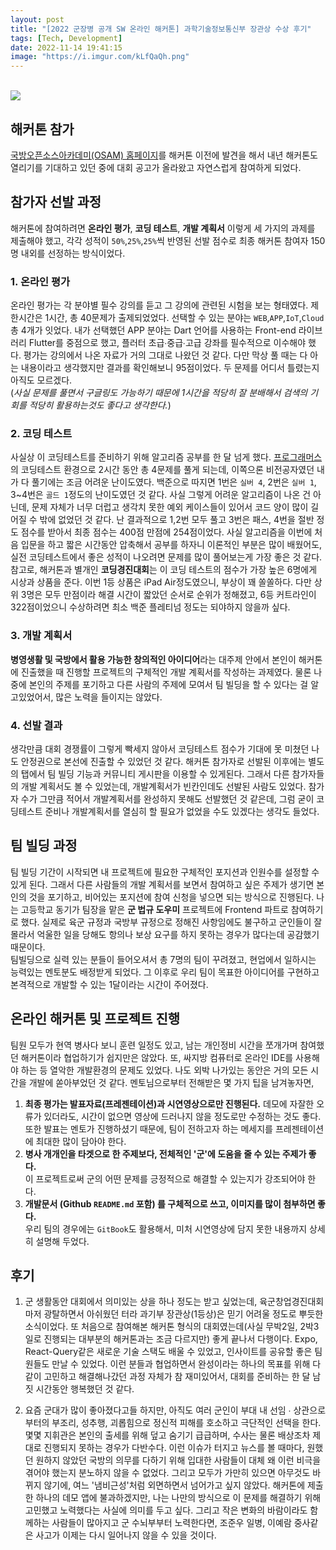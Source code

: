 ```yaml
---
layout: post
title: "[2022 군장병 공개 SW 온라인 해커톤] 과학기술정보통신부 장관상 수상 후기"
tags: [Tech, Development]
date: 2022-11-14 19:41:15
image: "https://i.imgur.com/kLfQaQh.png"
---
```


<!-- excerpt -->

<!-- toc -->

<br />

<fig >
<img src="https://i.imgur.com/65y7cjS.png">
</fig>

## 해커톤 참가

[국방오픈소스아카데미(OSAM) 홈페이지](https://osam.kr/)를 해커톤 이전에 발견을 해서 내년 해커톤도 열리기를 기대하고 있던 중에 대회 공고가 올라왔고 자연스럽게 참여하게 되었다.

## 참가자 선발 과정

해커톤에 참여하려면 **온라인 평가**, **코딩 테스트**, **개발 계획서** 이렇게 세 가지의 과제를 제출해야 했고, 각각 성적이 `50%`,`25%`,`25%`씩 반영된 선발 점수로 최종 해커톤 참여자 150명 내외를 선정하는 방식이었다.

### 1. 온라인 평가

온라인 평가는 각 분야별 필수 강의를 듣고 그 강의에 관련된 시험을 보는 형태였다. 제한시간은 1시간, 총 40문제가 출제되었었다. 선택할 수 있는 분야는 `WEB`,`APP`,`IoT`,`Cloud` 총 4개가 잇었다. 내가 선택했던 APP 분야는 Dart 언어를 사용하는 Front-end 라이브러리 Flutter를 중점으로 했고, 플러터 초급∙중급∙고급 강좌를 필수적으로 이수해야 했다. 평가는 강의에서 나온 자료가 거의 그대로 나왔던 것 같다. 다만 막상 풀 때는 다 아는 내용이라고 생각했지만 결과를 확인해보니 95점이었다. 두 문제를 어디서 틀렸는지 아직도 모르겠다.  
(_사실 문제를 풀면서 구글링도 가능하기 때문에 1시간을 적당히 잘 분배해서 검색의 기회를 적당히 활용하는것도 좋다고 생각한다._)

### 2. 코딩 테스트

사실상 이 코딩테스트를 준비하기 위해 알고리즘 공부를 한 달 넘게 했다. [프로그래머스](https://programmers.co.kr)의 코딩테스트 환경으로 2시간 동안 총 4문제를 풀게 되는데, 이쪽으론 비전공자였던 내가 다 풀기에는 조금 어려운 난이도였다. 백준으로 따지면 1번은 `실버 4`, 2번은 `실버 1`, 3~4번은 `골드 1`정도의 난이도였던 것 같다. 사실 그렇게 어려운 알고리즘이 나온 건 아닌데, 문제 자체가 너무 더럽고 생각치 못한 예외 케이스들이 있어서 코드 양이 많이 길어질 수 밖에 없었던 것 같다. 난 결과적으로 1,2번 모두 풀고 3번은 패스, 4번을 절반 정도 점수를 받아서 최종 점수는 400점 만점에 254점이었다. 사실 알고리즘을 이번에 처음 입문을 하고 짧은 시간동안 압축해서 공부를 하자니 이론적인 부분은 많이 배웠어도, 실전 코딩테스트에서 좋은 성적이 나오려면 문제를 많이 풀어보는게 가장 좋은 것 같다.  
참고로, 해커톤과 별개인 **코딩경진대회**는 이 코딩 테스트의 점수가 가장 높은 6명에게 시상과 상품을 준다. 이번 1등 상품은 iPad Air정도였으니, 부상이 꽤 쏠쏠하다. 다만 상위 3명은 모두 만점이라 해결 시간이 짧았던 순서로 순위가 정해졌고, 6등 커트라인이 322점이었으니 수상하려면 최소 백준 플레티넘 정도는 되야하지 않을까 싶다.

### 3. 개발 계획서

**병영생활 및 국방에서 활용 가능한 창의적인 아이디어**라는 대주제 안에서 본인이 해커톤에 진출했을 때 진행할 프로젝트의 구체적인 개발 계획서를 작성하는 과제였다. 물론 나중에 본인의 주제를 포기하고 다른 사람의 주제에 모여서 팀 빌딩을 할 수 있다는 걸 알고있었어서, 많은 노력을 들이지는 않았다.

### 4. 선발 결과

생각만큼 대회 경쟁률이 그렇게 빡세지 않아서 코딩테스트 점수가 기대에 못 미쳤던 나도 안정권으로 본선에 진출할 수 있었던 것 같다. 해커톤 참가자로 선발된 이후에는 별도의 탭에서 팀 빌딩 기능과 커뮤니티 게시판을 이용할 수 있게된다. 그래서 다른 참가자들의 개발 계획서도 볼 수 있었는데, 개발계획서가 빈칸인데도 선발된 사람도 있었다. 참가자 수가 그만큼 적어서 개발계획서를 완성하지 못해도 선발했던 것 같은데, 그럼 굳이 코딩테스트 준비나 개발계획서를 열심히 할 필요가 없었을 수도 있겠다는 생각도 들었다.

## 팀 빌딩 과정

팀 빌딩 기간이 시작되면 내 프로젝트에 필요한 구체적인 포지션과 인원수를 설정할 수 있게 된다. 그래서 다른 사람들의 개발 계획서를 보면서 참여하고 싶은 주제가 생기면 본인의 것을 포기하고, 비어있는 포지션에 참여 신청을 넣으면 되는 방식으로 진행된다. 나는 고등학교 동기가 팀장을 맡은 **군 법규 도우미** 프로젝트에 Frontend 파트로 참여하기로 했다. 실제로 육군 규정과 국방부 규정으로 정해진 사항임에도 불구하고 군인들이 잘 몰라서 억울한 일을 당해도 항의나 보상 요구를 하지 못하는 경우가 많다는데 공감했기 때문이다.  
팀빌딩으로 실력 있는 분들이 들어오셔서 총 7명의 팀이 꾸려졌고, 현업에서 일하시는 능력있는 멘토분도 배정받게 되었다. 그 이후로 우리 팀이 목표한 아이디어를 구현하고 본격적으로 개발할 수 있는 1달이라는 시간이 주어졌다.

## 온라인 해커톤 및 프로젝트 진행

팀원 모두가 현역 병사다 보니 훈련 일정도 있고, 남는 개인정비 시간을 쪼개가며 참여했던 해커톤이라 협업하기가 쉽지만은 않았다. 또, 싸지방 컴퓨터로 온라인 IDE를 사용해야 하는 등 열악한 개발환경의 문제도 있었다. 나도 외박 나가있는 동안은 거의 모든 시간을 개발에 쏟아부었던 것 같다.
멘토님으로부터 전해받은 몇 가지 팁을 남겨놓자면,

1. **최종 평가는 발표자료(프레젠테이션)과 시연영상으로만 진행된다.**
   데모에 자잘한 오류가 있더라도, 시간이 없으면 영상에 드러나지 않을 정도로만 수정하는 것도 좋다. 또한 발표는 멘토가 진행하셨기 때문에, 팀이 전하고자 하는 메세지를 프레젠테이션에 최대한 많이 담아야 한다.
1. **병사 개개인을 타겟으로 한 주제보다, 전체적인 '군'에 도움을 줄 수 있는 주제가 좋다.**  
   이 프로젝트로써 군의 어떤 문제를 긍정적으로 해결할 수 있는지가 강조되어야 한다.
1. **개발문서 (Github `README.md` 포함) 를 구체적으로 쓰고, 이미지를 많이 첨부하면 좋다.**  
   우리 팀의 경우에는 `GitBook`도 활용해서, 미처 시연영상에 담지 못한 내용까지 상세히 설명해 두었다.

## 후기

1. 군 생활동안 대회에서 의미있는 상을 하나 정도는 받고 싶었는데, 육군창업경진대회마저 광탈하면서 아쉬웠던 터라 과기부 장관상(1등상)은 믿기 어려울 정도로 뿌듯한 소식이었다. 또 처음으로 참여해본 해커톤 형식의 대회였는데(사실 무박2일, 2박3일로 진행되는 대부분의 해커톤과는 조금 다르지만) 좋게 끝나서 다행이다. Expo, React-Query같은 새로운 기술 스택도 배울 수 있었고, 인사이트를 공유할 좋은 팀원들도 만날 수 있었다. 이런 분들과 협업하면서 완성이라는 하나의 목표를 위해 다 같이 고민하고 해결해나갔던 과정 자체가 참 재미있어서, 대회를 준비하는 한 달 남짓 시간동안 행복했던 것 같다.

1. 요즘 군대가 많이 좋아졌다고들 하지만, 아직도 여러 군인이 부대 내 선임 ∙ 상관으로부터의 부조리, 성추행, 괴롭힘으로 정신적 피해를 호소하고 극단적인 선택을 한다. 몇몇 지휘관은 본인의 출세를 위해 덮고 숨기기 급급하며, 수사는 물론 배상조차 제대로 진행되지 못하는 경우가 다반수다. 이런 이슈가 터지고 뉴스를 볼 때마다, 원했던 원하지 않았던 국방의 의무를 다하기 위해 입대한 사람들이 대체 왜 이런 비극을 겪어야 했는지 분노하지 않을 수 없었다. 그리고 모두가 가만히 있으면 아무것도 바뀌지 않기에, 여느 '냄비근성'처럼 외면하면서 넘어가고 싶지 않았다. 해커톤에 제출한 하나의 데모 앱에 불과하겠지만, 나는 나만의 방식으로 이 문제를 해결하기 위해 고민했고 노력했다는 사실에 의미를 두고 싶다. 그리고 작은 변화의 바람이라도 함께하는 사람들이 많아지고 군 수뇌부부터 노력한다면, 조준우 일병, 이예람 중사같은 사고가 이제는 다시 일어나지 않을 수 있을 것이다.
